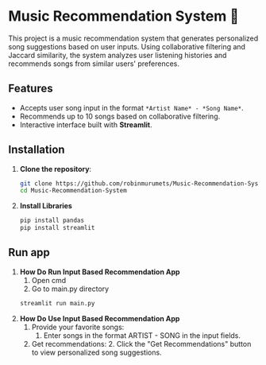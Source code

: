 # Music Recommendation System 🎵

This project is a music recommendation system that generates personalized song suggestions based on user inputs. Using collaborative filtering and Jaccard similarity, the system analyzes user listening histories and recommends songs from similar users' preferences.

## Features
- Accepts user song input in the format `*Artist Name* - *Song Name*`.
- Recommends up to 10 songs based on collaborative filtering.
- Interactive interface built with **Streamlit**.

## Installation

1. **Clone the repository**:
   ```bash
   git clone https://github.com/robinmurumets/Music-Recommendation-System.git
   cd Music-Recommendation-System
   ```
2. **Install Libraries**
   ```bash
   pip install pandas
   pip install streamlit
   ```


## Run app
1. **How Do Run Input Based Recommendation App**
   1. Open cmd
   2. Go to main.py directory
   ```bash
   streamlit run main.py
   ```
2. **How Do Use Input Based Recommendation App**
   1. Provide your favorite songs:
       1. Enter songs in the format ARTIST - SONG in the input fields.
   2. Get recommendations:
       2. Click the "Get Recommendations" button to view personalized song suggestions.
   
   

   
